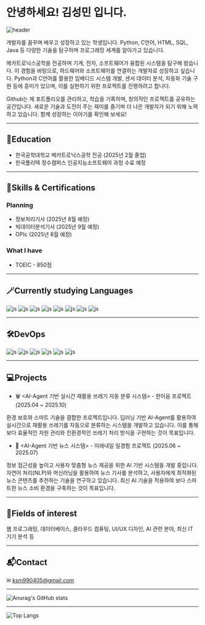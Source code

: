 # 안녕하세요! 김성민 입니다.

![header](https://capsule-render.vercel.app/api?type=waving&color=gradient&height=300&section=header&text=Hi!%20My%20name%20is%20KSM%20%F0%9F%A4%97)

개발자를 꿈꾸며 배우고 성장하고 있는 학생입니다. Python, C언어, HTML, SQL, Java 등 다양한 기술을 탐구하며 프로그래밍 세계를 알아가고 있습니다. 

메카트로닉스공학을 전공하며 기계, 전자, 소프트웨어가 융합된 시스템을 탐구해 왔습니다. 이 경험을 바탕으로, 하드웨어와 소프트웨어를 연결하는 개발자로 성장하고 싶습니다. Python과 C언어를 활용한 임베디드 시스템 개발, 센서 데이터 분석, 자동화 기술 구현 등에 흥미가 있으며, 이를 실현하기 위한 프로젝트를 진행하려고 합니다.

Github는 제 포트폴리오를 관리하고, 학습을 기록하며, 창의적인 프로젝트를 공유하는 공간입니다. 새로운 기술과 도전이 주는 재미를 즐기며 더 나은 개발자가 되기 위해 노력하고 있습니다. 함께 성장하는 이야기를 확인해 보세요!

------------------------------------------------------------
## 🏫Education
- 한국공학대학교 메카트로닉스공학 전공 (2025년 2월 졸업)
- 한국폴리텍 정수캠퍼스 인공지능소프트웨어 과정 수료 예정

------------------------------------------------------------
## 🔧Skills & Certifications
### Planning
- 정보처리기사 (2025년 8월 예정)
- 빅데이터분석기사 (2025년 9월 예정)
- OPIc (2025년 8월 예정)

### What I have
- TOEIC - 850점

------------------------------------------------------------
## 🪄Currently studying Languages
![js](https://img.shields.io/badge/Python-3776AB?style=for-the-badge&logo=python&logoColor=white)
![js](https://img.shields.io/badge/C-00599C?style=for-the-badge&logo=c&logoColor=white)
![js](https://img.shields.io/badge/HTML-239120?style=for-the-badge&logo=html5&logoColor=white)
![js](https://img.shields.io/badge/html5-E34F26?style=for-the-badge&logo=html5&logoColor=white)
![js](https://img.shields.io/badge/CSS3-1572B6?style=for-the-badge&logo=css3&logoColor=white)
![js](https://img.shields.io/badge/-SQL-000?&logo=MySQL&logoColor=4479A1)
![js](https://img.shields.io/badge/Java-ED8B00?style=for-the-badge&logo=openjdk&logoColor=white)
![js](https://img.shields.io/badge/JavaScript-F7DF1E?style=for-the-badge&logo=JavaScript&logoColor=white)

------------------------------------------------------------
## 🛠️DevOps
![js](https://img.shields.io/badge/GitLab-330F63?style=for-the-badge&logo=gitlab&logoColor=white)
![js](https://img.shields.io/badge/docker-257bd6?style=for-the-badge&logo=docker&logoColor=white)
![js](https://img.shields.io/badge/Eclipse%20IDE-2C2255?style=for-the-badge&logo=eclipseide&logoColor=white)
![js](https://img.shields.io/badge/Colab-F9AB00?style=for-the-badge&logo=googlecolab&color=525252)
![js](https://img.shields.io/badge/Visual_Studio-5C2D91?style=for-the-badge&logo=visual%20studio&logoColor=white)
![js](https://img.shields.io/badge/Visual_Studio_Code-0078D4?style=for-the-badge&logo=visual%20studio%20code&logoColor=white)

------------------------------------------------------------
## 💻Projects
- 🗑 <AI-Agent 기반 실시간 재활용 쓰레기 자동 분류 시스템> - 한이음 프로젝트 (2025.04 ~ 2025.10)

환경 보호와 스마트 기술을 결합한 프로젝트입니다. 딥러닝 기반 AI-Agent를 활용하여 실시간으로 재활용 쓰레기를 자동으로 분류하는 시스템을 개발하고 있습니다. 이를 통해 보다 효율적인 자원 관리와 친환경적인 쓰레기 처리 방식을 구현하는 것이 목표입니다.

- 📰 <AI-Agent 기반 뉴스 시스템> - 미래내일 일경험 프로젝트 (2025.06 ~ 2025.07)

정보 접근성을 높이고 사용자 맞춤형 뉴스 제공을 위한 AI 기반 시스템을 개발 중입니다. 자연어 처리(NLP)와 머신러닝을 활용하여 뉴스 기사를 분석하고, 사용자에게 최적화된 뉴스 콘텐츠를 추천하는 기술을 연구하고 있습니다. 최신 AI 기술을 적용하여 보다 스마트한 뉴스 소비 환경을 구축하는 것이 목표입니다.

------------------------------------------------------------
## 🪬Fields of interest
웹 프로그래밍, 데이터베이스, 클라우드 컴퓨팅, UI/UX 디자인, AI 관련 분야, 최신 IT 기기 분석 등 

------------------------------------------------------------
## 📬Contact
✉ ksm990405@gmail.com

------------------------------------------------------------
![Anurag's GitHub stats](https://github-readme-stats.vercel.app/api?username=kimsm0405&show_icons=true&theme=dracula)

------------------------------------------------------------
![Top Langs](https://github-readme-stats.vercel.app/api/top-langs/?username=kimsm0405&layout=compact&theme=dracula)



<!--
**kimsm0405/kimsm0405** is a ✨ _special_ ✨ repository because its `README.md` (this file) appears on your GitHub profile.

Here are some ideas to get you started:

- 🔭 I’m currently working on ...
- 🌱 I’m currently learning ...
- 👯 I’m looking to collaborate on ...
- 🤔 I’m looking for help with ...
- 💬 Ask me about ...
- 📫 How to reach me: ...
- 😄 Pronouns: ...
- ⚡ Fun fact: ...
-->
